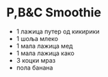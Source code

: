# P,B&C Smoothie

- 1 лажица путер од кикирики
- 1 шоља млеко 
- 1 мала лажица мед
- 1 мала лажица како
- 3 коцки мраз
- пола банана
